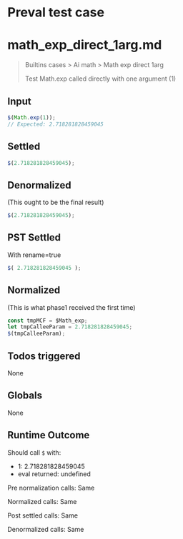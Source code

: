 # Preval test case

# math_exp_direct_1arg.md

> Builtins cases > Ai math > Math exp direct 1arg
>
> Test Math.exp called directly with one argument (1)

## Input

`````js filename=intro
$(Math.exp(1));
// Expected: 2.718281828459045
`````


## Settled


`````js filename=intro
$(2.718281828459045);
`````


## Denormalized
(This ought to be the final result)

`````js filename=intro
$(2.718281828459045);
`````


## PST Settled
With rename=true

`````js filename=intro
$( 2.718281828459045 );
`````


## Normalized
(This is what phase1 received the first time)

`````js filename=intro
const tmpMCF = $Math_exp;
let tmpCalleeParam = 2.718281828459045;
$(tmpCalleeParam);
`````


## Todos triggered


None


## Globals


None


## Runtime Outcome


Should call `$` with:
 - 1: 2.718281828459045
 - eval returned: undefined

Pre normalization calls: Same

Normalized calls: Same

Post settled calls: Same

Denormalized calls: Same
